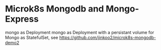 # Microk8s Mongodb and Mongo-Express
mongo as Deployment
mongo as Deployment with a persistant volume
for Mongo as StatefulSet, see https://github.com/jinkoo2/microk8s-mongodb-demo2